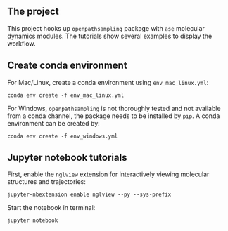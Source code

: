 ## The project
This project hooks up ```openpathsampling``` package with ```ase``` molecular dynamics
modules. The tutorials show several examples to display the workflow. 


## Create conda environment

For Mac/Linux, create a conda environment using ```env_mac_linux.yml```:

```conda env create -f env_mac_linux.yml```

For Windows, ```openpathsampling``` is not thoroughly tested and not available from a conda channel, 
the package needs to be installed by ```pip```. A conda environment can be created by:

```conda env create -f env_windows.yml```

## Jupyter notebook tutorials

First, enable the ```nglview``` extension for interactively viewing molecular structures and trajectories:

```jupyter-nbextension enable nglview --py --sys-prefix```

Start the notebook in terminal:

```jupyter notebook```
